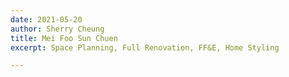 ```yaml
---
date: 2021-05-20
author: Sherry Cheung
title: Mei Foo Sun Chuen
excerpt: Space Planning, Full Renovation, FF&E, Home Styling

---
```

